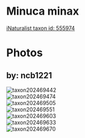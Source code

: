 
Minuca minax
============
  
[iNaturalist taxon id: 555974](https://www.inaturalist.org/taxa/555974)
# Photos

## by: ncb1221
  
![taxon202469442](https://inaturalist-open-data.s3.amazonaws.com/photos/216885374/medium.jpeg)  
![taxon202469474](https://inaturalist-open-data.s3.amazonaws.com/photos/216885414/medium.jpeg)  
![taxon202469505](https://inaturalist-open-data.s3.amazonaws.com/photos/216885453/medium.jpeg)  
![taxon202469551](https://inaturalist-open-data.s3.amazonaws.com/photos/216885494/medium.jpeg)  
![taxon202469603](https://inaturalist-open-data.s3.amazonaws.com/photos/216885529/medium.jpeg)  
![taxon202469633](https://inaturalist-open-data.s3.amazonaws.com/photos/216885567/medium.jpeg)  
![taxon202469670](https://inaturalist-open-data.s3.amazonaws.com/photos/216885607/medium.jpeg)